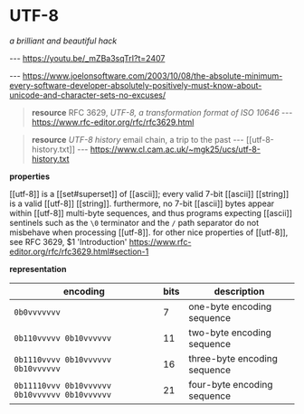 # UTF-8

_a brilliant and beautiful hack_

--- <https://youtu.be/_mZBa3sqTrI?t=2407>

--- <https://www.joelonsoftware.com/2003/10/08/the-absolute-minimum-every-software-developer-absolutely-positively-must-know-about-unicode-and-character-sets-no-excuses/>

> **resource** RFC 3629, _UTF-8, a transformation format of ISO 10646_ --- <https://www.rfc-editor.org/rfc/rfc3629.html>

> **resource** _UTF-8 history_ email chain, a trip to the past --- [[utf-8-history.txt]] --- <https://www.cl.cam.ac.uk/~mgk25/ucs/utf-8-history.txt>

**properties**

[[utf-8]] is a [[set#superset]] of [[ascii]]; every valid 7-bit [[ascii]] [[string]] is a valid [[utf-8]] [[string]]. furthermore, no 7-bit [[ascii]] bytes appear within [[utf-8]] multi-byte sequences, and thus programs expecting [[ascii]] sentinels such as the `\0` terminator and the `/` path separator do not misbehave when processing [[utf-8]]. for other nice properties of [[utf-8]], see RFC 3629, $1 'Introduction' <https://www.rfc-editor.org/rfc/rfc3629.html#section-1>

**representation**

| encoding                                      | bits | description                  |
| --------------------------------------------- | ---- | ---------------------------- |
| `0b0vvvvvvv`                                  | 7    | one-byte encoding sequence   |
| `0b110vvvvv 0b10vvvvvv`                       | 11   | two-byte encoding sequence   |
| `0b1110vvvv 0b10vvvvvv 0b10vvvvvv`            | 16   | three-byte encoding sequence |
| `0b11110vvv 0b10vvvvvv 0b10vvvvvv 0b10vvvvvv` | 21   | four-byte encoding sequence  |
